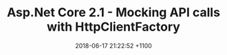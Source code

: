 ---
layout: post
title:  "Asp.Net Core 2.1 - Mocking API calls with HttpClientFactory"
date:   2018-06-17 21:22:52 +1100
comments: true
categories: Akka.NET
---